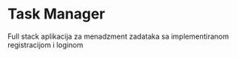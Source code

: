 # Task Manager

Full stack aplikacija za menadzment zadataka sa implementiranom registracijom i loginom
